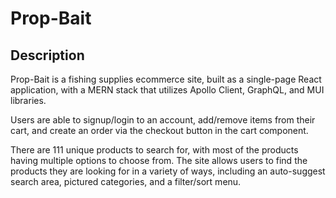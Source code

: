 # Prop-Bait

## Description

Prop-Bait is a fishing supplies ecommerce site, built as a single-page React application, with a MERN stack that utilizes Apollo Client, GraphQL, and MUI libraries.

Users are able to signup/login to an account, add/remove items from their cart, and create an order via the checkout button in the cart component.

There are 111 unique products to search for, with most of the products having multiple options to choose from. The site allows users to find the products they are looking for in a variety of ways, including an auto-suggest search area, pictured categories, and a filter/sort menu.
